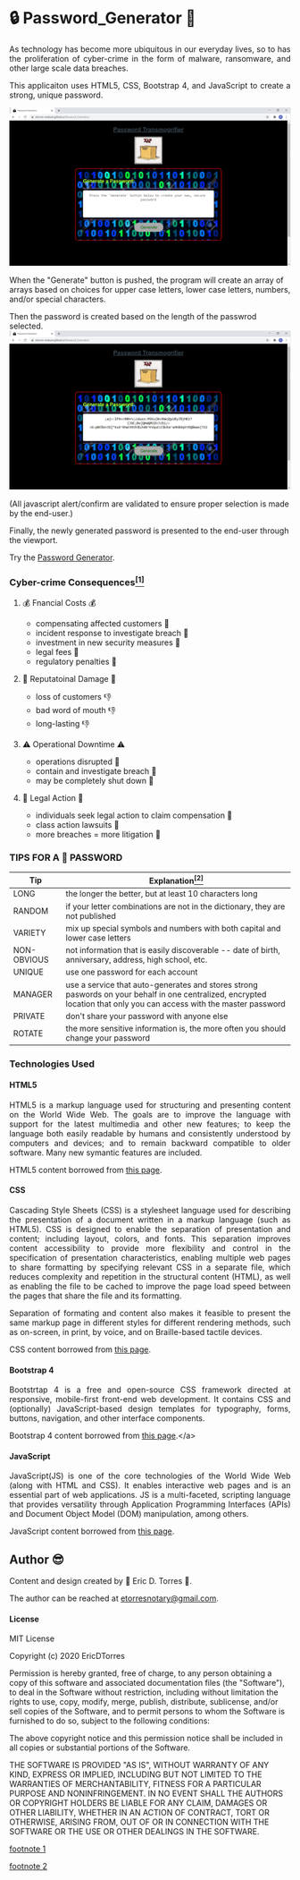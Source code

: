 # :lock: Password_Generator :key:

<p align="justify">As technology has become more ubiquitous in our everyday lives, so to has the proliferation of cyber-crime in the form of malware, ransomware, and other large scale data breaches. </p> 

<p align="justify">This applicaiton uses HTML5, CSS, Bootstrap 4, and JavaScript to create a strong, unique password.</p>

![Password Generator - no password](./assets/images/readme_screenshots/password-generator-blank.png)

<a align="justify">When the "Generate" button is pushed, the program will create an array of arrays based on choices for upper case letters, lower case letters, numbers, and/or special characters.</p>

<a align="justify">Then the password is created based on the length of the passwrod selected.</a>
![Password Generator - with password](./assets/images/readme_screenshots/password-generator-password.png)


<a align="justify">(All javascript alert/confirm are validated to ensure proper selection is made by the end-user.)</p>

<a align="justify">Finally, the newly generated password is presented to the end-user through the viewport.</p> 

Try the [Password Generator](https://etorres-revature.github.io/Password_Generator/).

### Cyber-crime Consequences<a href="#footnote1"><sup>[1]</sup></a>

1. :moneybag: Fnancial Costs :moneybag:
    * compensating affected customers :money_with_wings:
    * incident response to investigate breach :money_with_wings:
    * investment in new security measures :money_with_wings:
    * legal fees :money_with_wings:
    * regulatory penalties :money_with_wings:

2. :facepunch: Reputatoinal Damage :facepunch:
    * loss of customers :thumbsdown:
    * bad word of mouth :thumbsdown:
    * long-lasting  :thumbsdown:

3. :warning: Operational Downtime :warning:
    * operations disrupted :no_entry_sign:
    * contain and investigate breach :no_entry_sign:
    * may be completely shut down :no_entry_sign:

4. :cop: Legal Action :cop:
    * individuals seek legal action to claim compensation :briefcase:
    * class action lawsuits :briefcase:
    * more breaches = more litigation :briefcase:

### TIPS FOR A :muscle: PASSWORD

| Tip | Explanation<a href="#footnote2"><sup>[2]</sup></a> |
|-----|-------------|
| LONG | the longer the better, but at least 10 characters long |
| RANDOM | if your letter combinations are not in the dictionary, they are not published |
| VARIETY | mix up special symbols and numbers with both capital and lower case letters |
| NON-OBVIOUS | not information that is easily discoverable -- date of birth, anniversary, address, high school, etc. |
| UNIQUE | use one password for each account |
| MANAGER | use a service that auto-generates and stores strong paswords on your behalf in one centralized, encrypted location that only you can access with the master password |
| PRIVATE |don't share your password with anyone else |
| ROTATE | the more sensitive information is, the more often you should change your password |


### Technologies Used

#### HTML5

<p align="justify">
HTML5 is a markup language used for structuring and presenting content on the World Wide Web.  The goals are to improve the language with support for the latest multimedia and other new features; to keep the language both easily readable by humans and consistently understood by computers and devices; and to remain backward compatible to older software.  Many new symantic features are included.
</p>

HTML5 content borrowed from <a target="_blank" rel="noopener noreferrer">[this page](https://en.wikipedia.org/wiki/HTML5).</a>

#### CSS

<p align="justify">
Cascading Style Sheets (CSS) is a stylesheet language used for describing the presentation of a document written in a markup language (such as HTML5).  CSS is designed to enable the separation of presentation and content; including layout, colors, and fonts.  This separation improves content accessibility to provide more flexibility and control in the specification of presentation characteristics, enabling multiple web pages to share formatting by specifying relevant CSS in a separate file, which reduces complexity and repetition in the structural content (HTML), as well as enabling the file to be cached to improve the page load speed between the pages that share the file and its formatting.
</p>
<p align="justify">
Separation of formating and content also makes it feasible to present the same markup page in different styles for different rendering methods, such as on-screen, in print, by voice, and on Braille-based tactile devices.  
</p>

CSS content borrowed from <a target="_blank" rel="noopener noreferrer">[this page](https://en.wikipedia.org/wiki/Cascading_Style_Sheets).</a>

#### Bootstrap 4

<p align="justify">
Bootstrtap 4 is a free and open-source CSS framework directed at responsive, mobile-first front-end web development.  It contains CSS and (optionally) JavaScript-based design templates for typography, forms, buttons, navigation, and other interface components.  
</p>

Bootstrap 4 content borrowed from <a target="_blank" rel="noopener noreferrer">[this page](https://en.wikipedia.org/wiki/Bootstrap_(front-end_framework)).</a>

#### JavaScript

<p align="justify">
JavaScript(JS) is one of the core technologies of the World Wide Web (along with HTML and CSS). It enables interactive web pages and is an essential part of web applications.  JS is a multi-faceted, scripting language that provides versatility through Application Programming Interfaces (APIs) and Document Object Model (DOM) manipulation, among others.</p>

JavaScript content borrowed from <a target="_blank" rel="noopener noreferrer">[this page](https://en.wikipedia.org/wiki/JavaScript).</a>

## Author :sunglasses:

Content and design created by :green_heart: Eric D. Torres :green_heart:.  

The author can be reached at etorresnotary@gmail.com. 

#### License

MIT License

Copyright (c) 2020 EricDTorres

Permission is hereby granted, free of charge, to any person obtaining a copy
of this software and associated documentation files (the "Software"), to deal
in the Software without restriction, including without limitation the rights
to use, copy, modify, merge, publish, distribute, sublicense, and/or sell
copies of the Software, and to permit persons to whom the Software is
furnished to do so, subject to the following conditions:

The above copyright notice and this permission notice shall be included in all
copies or substantial portions of the Software.

THE SOFTWARE IS PROVIDED "AS IS", WITHOUT WARRANTY OF ANY KIND, EXPRESS OR
IMPLIED, INCLUDING BUT NOT LIMITED TO THE WARRANTIES OF MERCHANTABILITY,
FITNESS FOR A PARTICULAR PURPOSE AND NONINFRINGEMENT. IN NO EVENT SHALL THE
AUTHORS OR COPYRIGHT HOLDERS BE LIABLE FOR ANY CLAIM, DAMAGES OR OTHER
LIABILITY, WHETHER IN AN ACTION OF CONTRACT, TORT OR OTHERWISE, ARISING FROM,
OUT OF OR IN CONNECTION WITH THE SOFTWARE OR THE USE OR OTHER DEALINGS IN THE
SOFTWARE.

<a name="footnote1">[footnote 1](https://www.metacompliance.com/blog/5-damaging-consequences-of-a-data-breach/)</a>

<a name="footnote2">[footnote 2](https://www.mentalfloss.com/article/504786/8-tips-make-your-passwords-strong-possible)</a>



